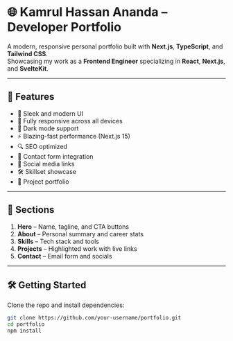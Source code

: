 # 🌐 Kamrul Hassan Ananda – Developer Portfolio

A modern, responsive personal portfolio built with **Next.js**, **TypeScript**, and **Tailwind CSS**.  
Showcasing my work as a **Frontend Engineer** specializing in **React**, **Next.js**, and **SvelteKit**.

---

## 🚀 Features

- 🎨 Sleek and modern UI
- 📱 Fully responsive across all devices
- 🌙 Dark mode support
- ⚡ Blazing-fast performance (Next.js 15)
- 🔍 SEO optimized
- 📧 Contact form integration
- 🔗 Social media links
- 🛠️ Skillset showcase
- 💼 Project portfolio

---

## 📁 Sections

1. **Hero** – Name, tagline, and CTA buttons  
2. **About** – Personal summary and career stats  
3. **Skills** – Tech stack and tools  
4. **Projects** – Highlighted work with live links  
5. **Contact** – Email form and socials

---

## 🛠️ Getting Started

Clone the repo and install dependencies:

```bash
git clone https://github.com/your-username/portfolio.git
cd portfolio
npm install
